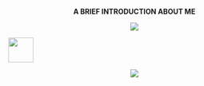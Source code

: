 <p align="center">
  <b>
    A BRIEF INTRODUCTION ABOUT ME

  </b>
</p>


<p align="center">
  <img src="https://i.pinimg.com/originals/41/5a/82/415a823171c72b69b927de7ba309d51f.gif"/>
</p>

<a href="https://www.linkedin.com/in/nisrine-fadil-3739ba1ba/">
  <img height="50" src="https://cdn4.iconfinder.com/data/icons/social-media-and-logos-11/32/Logo_facebook-512.png">
</a>

<p align="center">
  <img src="https://cdn.edu.buncee.com/rackspace/bnc-assets/animations/103/1447366706-Young_animation_animals111215_01.gif"/>
</p>

